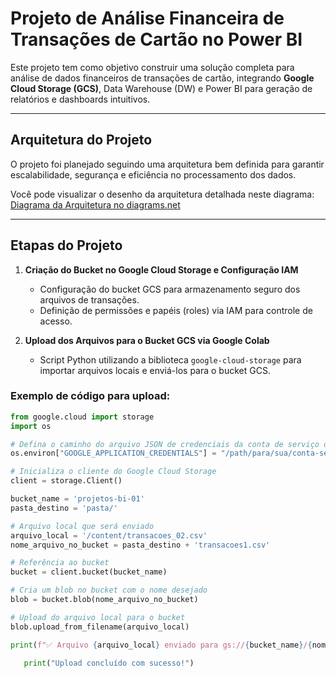 # Projeto de Análise Financeira de Transações de Cartão no Power BI

Este projeto tem como objetivo construir uma solução completa para análise de dados financeiros de transações de cartão, integrando **Google Cloud Storage (GCS)**, Data Warehouse (DW) e Power BI para geração de relatórios e dashboards intuitivos.

---

## Arquitetura do Projeto

O projeto foi planejado seguindo uma arquitetura bem definida para garantir escalabilidade, segurança e eficiência no processamento dos dados.

Você pode visualizar o desenho da arquitetura detalhada neste diagrama:  
[Diagrama da Arquitetura no diagrams.net](https://app.diagrams.net/?src=about#G1ya-97xG5Cm4EcOYc4H5meehXzDbrsGBn#%7B%22pageId%22%3A%223tIZE2UBRQzZcbUsq0wZ%22%7D)

---

## Etapas do Projeto

1. **Criação do Bucket no Google Cloud Storage e Configuração IAM**  
   - Configuração do bucket GCS para armazenamento seguro dos arquivos de transações.  
   - Definição de permissões e papéis (roles) via IAM para controle de acesso.

2. **Upload dos Arquivos para o Bucket GCS via Google Colab**  
   - Script Python utilizando a biblioteca `google-cloud-storage` para importar arquivos locais e enviá-los para o bucket GCS.  

### Exemplo de código para upload:

```python
from google.cloud import storage
import os

# Defina o caminho do arquivo JSON de credenciais da conta de serviço do Google Cloud
os.environ["GOOGLE_APPLICATION_CREDENTIALS"] = "/path/para/sua/conta-servico.json"

# Inicializa o cliente do Google Cloud Storage
client = storage.Client()

bucket_name = 'projetos-bi-01'
pasta_destino = 'pasta/'

# Arquivo local que será enviado
arquivo_local = '/content/transacoes_02.csv'
nome_arquivo_no_bucket = pasta_destino + 'transacoes1.csv'

# Referência ao bucket
bucket = client.bucket(bucket_name)

# Cria um blob no bucket com o nome desejado
blob = bucket.blob(nome_arquivo_no_bucket)

# Upload do arquivo local para o bucket
blob.upload_from_filename(arquivo_local)

print(f"✅ Arquivo {arquivo_local} enviado para gs://{bucket_name}/{nome_arquivo_no_bucket}")

   print("Upload concluído com sucesso!")

